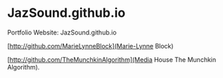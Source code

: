# JazSound.github.io
Portfolio Website: JazSound.github.io


[http://github.com/MarieLynneBlock](Marie-Lynne Block)

[http://github.com/TheMunchkinAlgorithm](Media House The Munchkin Algorithm).
